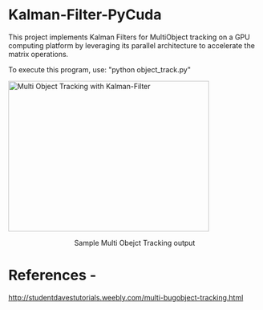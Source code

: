 # Kalman-Filter-PyCuda
This project implements Kalman Filters for MultiObject tracking on a GPU computing platform by leveraging its parallel architecture to accelerate the matrix operations.

To execute this program, use: "python object_track.py" 

  <img src="Multi-Object-Tracking.gif" alt="Multi Object Tracking with Kalman-Filter" height="300" width="400" />
  <p align="center">Sample Multi Obejct Tracking output</p>
</p>

# References -
http://studentdavestutorials.weebly.com/multi-bugobject-tracking.html
